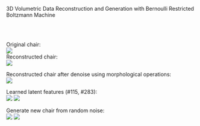 <p>3D Volumetric Data Reconstruction and Generation with Bernoulli Restricted Boltzmann Machine</p>
<br><br>

Original chair:
<br>
![](https://github.com/timzhang642/3D-RBM/blob/master/original4.gif)
<br>
Reconstructed chair:
<br>
![](https://github.com/timzhang642/3D-RBM/blob/master/reconstruct4.gif)

Reconstructed chair after denoise using morphological operations:
<br>
![](https://github.com/timzhang642/3D-RBM/blob/master/denoised4.gif)

Learned latent features (#115, #283):
<br>
![](https://github.com/timzhang642/3D-RBM/blob/master/filter115.gif)
![](https://github.com/timzhang642/3D-RBM/blob/master/filter283.gif)

Generate new chair from random noise:
<br>
![](https://github.com/timzhang642/3D-RBM/blob/master/generation1.gif)
![](https://github.com/timzhang642/3D-RBM/blob/master/generation2.gif)
